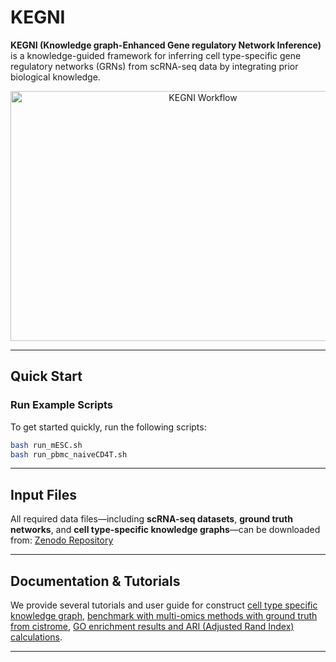 # KEGNI

**KEGNI (Knowledge graph-Enhanced Gene regulatory Network Inference)** is a knowledge-guided framework for inferring cell type-specific gene regulatory networks (GRNs) from scRNA-seq data by integrating prior biological knowledge. 

<p align="center">
  <img src="docs/workflow/worklow.bmp" alt="KEGNI Workflow" width="600" height="400"/>
</p>


---

##  Quick Start

### Run Example Scripts

To get started quickly, run the following scripts:

```bash
bash run_mESC.sh              
bash run_pbmc_naiveCD4T.sh    
```

---

##  Input Files

All required data files—including **scRNA-seq datasets**, **ground truth networks**, and **cell type-specific knowledge graphs**—can be downloaded from: [Zenodo Repository](https://zenodo.org/records/14028211)

---

## Documentation & Tutorials

We provide several tutorials and user guide for construct [cell type specific knowledge graph](./docs/native_CD4T_cell_KG.html), [benchmark with multi-omics methods with ground truth from cistrome](./docs/benchmark_cistrome.ipynb), [GO enrichment results and ARI (Adjusted Rand Index) calculations](docs/ARI_calculation.html).

---

